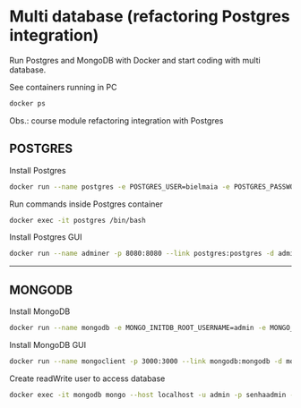 # Multi database (refactoring Postgres integration)
Run Postgres and MongoDB with Docker and start coding with multi database.

See containers running in PC
```bash
docker ps
```

Obs.: course module refactoring integration with Postgres

## POSTGRES
Install Postgres
```bash
docker run --name postgres -e POSTGRES_USER=bielmaia -e POSTGRES_PASSWORD=senhasecreta -e POSTGRES_DB=heroes -p 5432:5432 -d postgres
```

Run commands inside Postgres container
```bash
docker exec -it postgres /bin/bash
```

Install Postgres GUI
```bash
docker run --name adminer -p 8080:8080 --link postgres:postgres -d adminer
```

---
## MONGODB
Install MongoDB
```bash
docker run --name mongodb -e MONGO_INITDB_ROOT_USERNAME=admin -e MONGO_INITDB_ROOT_PASSWORD=senhaadmin -p 27017:27017 -d mongo:4
```

Install MongoDB GUI
```bash
docker run --name mongoclient -p 3000:3000 --link mongodb:mongodb -d mongoclient/mongoclient
```

Create readWrite user to access database
```bash
docker exec -it mongodb mongo --host localhost -u admin -p senhaadmin --authenticationDatabase admin --eval "db.getSiblingDB('herois').createUser({ user: 'bielmaia', pwd: 'senhasecreta', roles: [{role: 'readWrite', db: 'herois'}] })
```